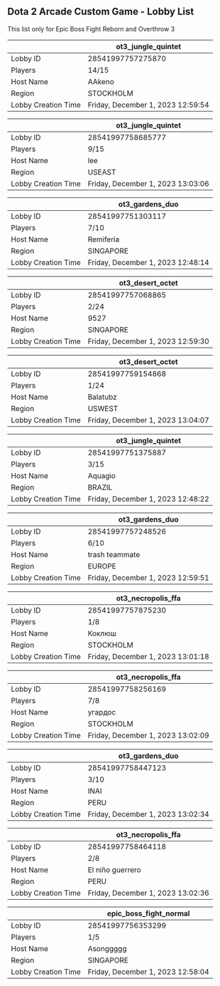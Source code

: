 ## Dota 2 Arcade Custom Game - Lobby List

This list only for Epic Boss Fight Reborn and Overthrow 3

|  | ot3_jungle_quintet |
| ------ | ------ |
| Lobby ID | 28541997757275870 |
| Players | 14/15 |
| Host Name | AAkeno |
| Region | STOCKHOLM |
| Lobby Creation Time | Friday, December 1, 2023 12:59:54 |


|  | ot3_jungle_quintet |
| ------ | ------ |
| Lobby ID | 28541997758685777 |
| Players | 9/15 |
| Host Name | lee |
| Region | USEAST |
| Lobby Creation Time | Friday, December 1, 2023 13:03:06 |


|  | ot3_gardens_duo |
| ------ | ------ |
| Lobby ID | 28541997751303117 |
| Players | 7/10 |
| Host Name | Remiferia |
| Region | SINGAPORE |
| Lobby Creation Time | Friday, December 1, 2023 12:48:14 |


|  | ot3_desert_octet |
| ------ | ------ |
| Lobby ID | 28541997757068865 |
| Players | 2/24 |
| Host Name | 9527 |
| Region | SINGAPORE |
| Lobby Creation Time | Friday, December 1, 2023 12:59:30 |


|  | ot3_desert_octet |
| ------ | ------ |
| Lobby ID | 28541997759154868 |
| Players | 1/24 |
| Host Name | Balatubz |
| Region | USWEST |
| Lobby Creation Time | Friday, December 1, 2023 13:04:07 |


|  | ot3_jungle_quintet |
| ------ | ------ |
| Lobby ID | 28541997751375887 |
| Players | 3/15 |
| Host Name | Aquagio |
| Region | BRAZIL |
| Lobby Creation Time | Friday, December 1, 2023 12:48:22 |


|  | ot3_gardens_duo |
| ------ | ------ |
| Lobby ID | 28541997757248526 |
| Players | 6/10 |
| Host Name | trash teammate |
| Region | EUROPE |
| Lobby Creation Time | Friday, December 1, 2023 12:59:51 |


|  | ot3_necropolis_ffa |
| ------ | ------ |
| Lobby ID | 28541997757875230 |
| Players | 1/8 |
| Host Name | Коклюш |
| Region | STOCKHOLM |
| Lobby Creation Time | Friday, December 1, 2023 13:01:18 |


|  | ot3_necropolis_ffa |
| ------ | ------ |
| Lobby ID | 28541997758256169 |
| Players | 7/8 |
| Host Name | угардос |
| Region | STOCKHOLM |
| Lobby Creation Time | Friday, December 1, 2023 13:02:09 |


|  | ot3_gardens_duo |
| ------ | ------ |
| Lobby ID | 28541997758447123 |
| Players | 3/10 |
| Host Name | INAI |
| Region | PERU |
| Lobby Creation Time | Friday, December 1, 2023 13:02:34 |


|  | ot3_necropolis_ffa |
| ------ | ------ |
| Lobby ID | 28541997758464118 |
| Players | 2/8 |
| Host Name | El niño guerrero |
| Region | PERU |
| Lobby Creation Time | Friday, December 1, 2023 13:02:36 |


|  | epic_boss_fight_normal |
| ------ | ------ |
| Lobby ID | 28541997756353299 |
| Players | 1/5 |
| Host Name | Asonggggg |
| Region | SINGAPORE |
| Lobby Creation Time | Friday, December 1, 2023 12:58:04 |


